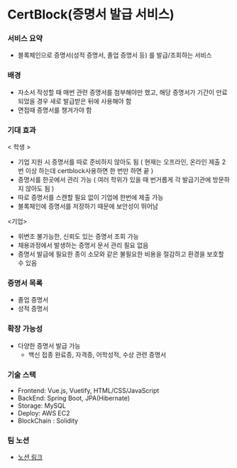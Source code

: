 # CertBlock(증명서 발급 서비스)

### 서비스 요약
- 블록체인으로 증명서(성적 증명서, 졸업 증명서 등) 를 발급/조회하는 서비스

### 배경
- 자소서 작성할 때 매번 관련 증명서를 첨부해야만 했고, 해당 증명서가 기간이 만료되었을 경우 새로 발급받은 뒤에 사용해야 함
- 면접때 증명서를 챙겨가야 함

### 기대 효과
< 학생 >
- 기업 지원 시 증명서를 따로 준비하지 않아도 됨 ( 현재는 오프라인, 온라인 제출 2번 이상 하는데 certblock사용하면 한 번만 하면 끝 )
- 증명서를 한곳에서 관리 가능 ( 여러 학위가 있을 때 번거롭게 각 발급기관에 방문하지 않아도 됨 )
- 따로 증명서를 스캔할 필요 없이 기업에 한번에 제출 가능
- 블록체인에 증명서를 저장하기 때문에 보안성이 뛰어남

<기업>
- 위변조 불가능한, 신뢰도 있는 증명서 조회 가능
- 채용과정에서 발생하는 증명서 문서 관리 필요 없음
- 증명서 발급에 필요한 종이 소모와 같은 불필요한 비용을 절감하고 환경을 보호할 수 있음

### 증명서 목록
- 졸업 증명서
- 성적 증명서

### 확장 가능성
- 다양한 증명서 발급 가능
    - 백신 접종 완료증, 자격증, 어학성적, 수상 관련 증명서

### 기술 스택
* Frontend: Vue.js, Vuetify, HTML/CSS/JavaScript
* BackEnd: Spring Boot, JPA(Hibernate)
* Storage: MySQL
* Deploy: AWS EC2
* BlockChain : Solidity

### 팀 노션 
- [노션 링크](https://www.notion.so/5-7-b221c8c2fd5c4e5384a3b508dd2c2611)
